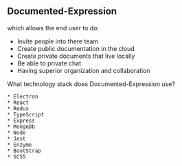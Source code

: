 ## Documented-Expression

which allows the end user to do:

* Invite people into there team
* Create public documentation in the cloud
* Create private documents that live locally
* Be able to private chat
* Having superior organization and collaboration


What technology stack does Documented-Expression use?

    * Electron
    * React
    * Redux
    * TypeScript
    * Express
    * MongoDb
    * Node
    * Jest
    * Enzyme 
    * BootStrap
    * SCSS